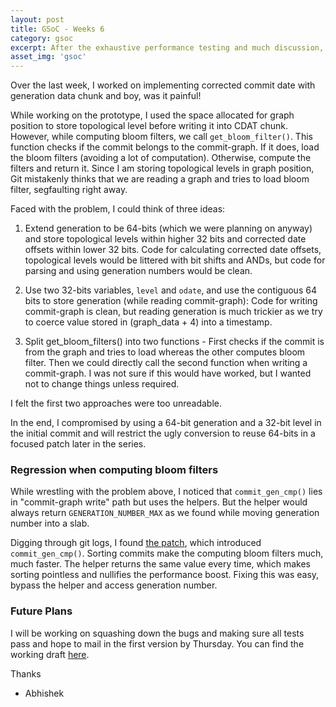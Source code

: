 ```yaml
---
layout: post
title: GSoC - Weeks 6
category: gsoc
excerpt: After the exhaustive performance testing and much discussion, I worked on implementing corrected commit date with generation data chunk. Meanwhile, I found a performance regression in `commit-graph write --reachable --changed-paths`
asset_img: 'gsoc'
---
```


Over the last week, I worked on implementing corrected commit date with generation data chunk and boy, was it painful!

While working on the prototype, I used the space allocated for graph position to store topological level before writing it into CDAT chunk. However, while computing bloom filters, we call `get_bloom_filter()`. This function checks if the commit belongs to the commit-graph. If it does, load the bloom filters (avoiding a lot of computation). Otherwise, compute the filters and return it. Since I am storing topological levels in graph position, Git mistakenly thinks that we are reading a graph and tries to load bloom filter, segfaulting right away.

Faced with the problem, I could think of three ideas:
1. Extend generation to be 64-bits (which we were planning on anyway) and store topological levels within higher 32 bits and corrected date offsets within lower 32 bits. Code for calculating corrected date offsets, topological levels would be littered with bit shifts and ANDs, but code for parsing and using generation numbers would be clean.
2. Use two 32-bits variables, `level` and `odate`, and use the contiguous 64 bits to store generation (while reading commit-graph): Code for writing commit-graph is clean, but reading generation is much trickier as we try to coerce value stored in (graph_data + 4) into a timestamp.

3. Split get_bloom_filters() into two functions - First checks if the commit is from the graph and tries to load whereas the other computes bloom filter. Then we could directly call the second function when writing a commit-graph. I was not sure if this would have worked, but I wanted not to change things unless required.

I felt the first two approaches were too unreadable.

In the end, I compromised by using a 64-bit generation and a 32-bit level in the initial commit and will restrict the ugly conversion to reuse 64-bits in a focused patch later in the series.

### Regression when computing bloom filters

While wrestling with the problem above, I noticed that `commit_gen_cmp()` lies in "commit-graph write" path but uses the helpers. But the helper would always return `GENERATION_NUMBER_MAX` as we found while moving generation number into a slab.

Digging through git logs, I found [the patch](https://github.com/git/git/commit/3d11275505694ce4e5256516de1c5dd90e749303), which introduced `commit_gen_cmp()`. Sorting commits make the computing bloom filters much, much faster. The helper returns the same value every time, which makes sorting pointless and nullifies the performance boost. Fixing this was easy, bypass the helper and access generation number.

### Future Plans

I will be working on squashing down the bugs and making sure all tests pass and hope to mail in the first version by Thursday. You can find the working draft [here](https://github.com/gitgitgadget/git/pull/676).

Thanks
- Abhishek
